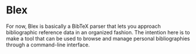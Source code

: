 # Blex

For now, Blex is basically a BibTeX parser that lets you approach bibliographic
reference data in an organized fashion. The intention here is to make a tool that
can be used to browse and manage personal bibliographies through a command-line
interface.
